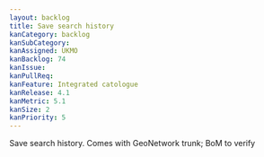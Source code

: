 ```yaml
---
layout: backlog
title: Save search history
kanCategory: backlog
kanSubCategory:
kanAssigned: UKMO
kanBacklog: 74
kanIssue:
kanPullReq:
kanFeature: Integrated catologue
kanRelease: 4.1
kanMetric: 5.1
kanSize: 2
kanPriority: 5
---
```

Save search history. Comes with GeoNetwork trunk; BoM to verify

